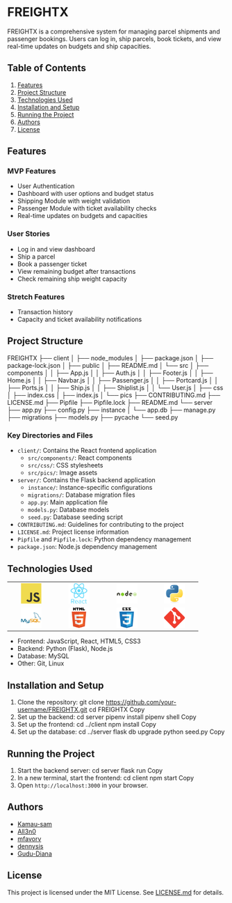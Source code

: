# FREIGHTX

FREIGHTX is a comprehensive system for managing parcel shipments and passenger bookings. Users can log in, ship parcels, book tickets, and view real-time updates on budgets and ship capacities.

## Table of Contents
1. [Features](#features)
2. [Project Structure](#project-structure)
3. [Technologies Used](#technologies-used)
4. [Installation and Setup](#installation-and-setup)
5. [Running the Project](#running-the-project)
6. [Authors](#authors)
7. [License](#license)

## Features

### MVP Features
- User Authentication
- Dashboard with user options and budget status
- Shipping Module with weight validation
- Passenger Module with ticket availability checks
- Real-time updates on budgets and capacities

### User Stories
- Log in and view dashboard
- Ship a parcel
- Book a passenger ticket
- View remaining budget after transactions
- Check remaining ship weight capacity

### Stretch Features
- Transaction history
- Capacity and ticket availability notifications

## Project Structure
FREIGHTX
├── client
│   ├── node_modules
│   ├── package.json
│   ├── package-lock.json
│   ├── public
│   ├── README.md
│   └── src
│       ├── components
│       │   ├── App.js
│       │   ├── Auth.js
│       │   ├── Footer.js
│       │   ├── Home.js
│       │   ├── Navbar.js
│       │   ├── Passenger.js
│       │   ├── Portcard.js
│       │   ├── Ports.js
│       │   ├── Ship.js
│       │   ├── Shiplist.js
│       │   └── User.js
│       ├── css
│       ├── index.css
│       ├── index.js
│       └── pics
├── CONTRIBUTING.md
├── LICENSE.md
├── Pipfile
├── Pipfile.lock
├── README.md
└── server
    ├── app.py
    ├── config.py
    ├── instance
    │   └── app.db
    ├── manage.py
    ├── migrations
    ├── models.py
    ├── pycache
    └── seed.py


### Key Directories and Files

- `client/`: Contains the React frontend application
  - `src/components/`: React components
  - `src/css/`: CSS stylesheets
  - `src/pics/`: Image assets
- `server/`: Contains the Flask backend application
  - `instance/`: Instance-specific configurations
  - `migrations/`: Database migration files
  - `app.py`: Main application file
  - `models.py`: Database models
  - `seed.py`: Database seeding script
- `CONTRIBUTING.md`: Guidelines for contributing to the project
- `LICENSE.md`: Project license information
- `Pipfile` and `Pipfile.lock`: Python dependency management
- `package.json`: Node.js dependency management



## Technologies Used

<p align="center">
  <table align="center">
    <tr>
      <td align="center" width="96">
        <img src="https://raw.githubusercontent.com/teamedwardforever/Readme-Generator/71f25dd8b98329b168142a6b782a107b75eab178/svg/Skills/Languages/javascript-original.svg" alt="JavaScript" width="48" height="48"/>
      </td>
      <td align="center" width="96">
        <img src="https://raw.githubusercontent.com/teamedwardforever/Readme-Generator/71f25dd8b98329b168142a6b782a107b75eab178/svg/Skills/Frontend/react-original-wordmark.svg" alt="React" width="48" height="48"/>
      </td>
      <td align="center" width="96">
        <img src="https://raw.githubusercontent.com/teamedwardforever/Readme-Generator/71f25dd8b98329b168142a6b782a107b75eab178/svg/Skills/Backend/nodejs-original-wordmark.svg" alt="NodeJs" width="48" height="48"/>
      </td>
      <td align="center" width="96">
        <img src="https://raw.githubusercontent.com/teamedwardforever/Readme-Generator/71f25dd8b98329b168142a6b782a107b75eab178/svg/Skills/Languages/python-original.svg" alt="Python" width="48" height="48"/>
      </td>
    </tr>
    <tr>
      <td align="center" width="96">
        <img src="https://raw.githubusercontent.com/teamedwardforever/Readme-Generator/71f25dd8b98329b168142a6b782a107b75eab178/svg/Skills/Database/mysql-original-wordmark.svg" alt="MySQL" width="48" height="48"/>
      </td>
      <td align="center" width="96">
        <img src="https://raw.githubusercontent.com/teamedwardforever/Readme-Generator/71f25dd8b98329b168142a6b782a107b75eab178/svg/Skills/Frontend/html5-original-wordmark.svg" alt="HTML5" width="48" height="48"/>
      </td>
      <td align="center" width="96">
        <img src="https://raw.githubusercontent.com/teamedwardforever/Readme-Generator/71f25dd8b98329b168142a6b782a107b75eab178/svg/Skills/Frontend/css3-original-wordmark.svg" alt="CSS3" width="48" height="48"/>
      </td>
      <td align="center" width="96">
        <img src="https://raw.githubusercontent.com/teamedwardforever/Readme-Generator/71f25dd8b98329b168142a6b782a107b75eab178/svg/Skills/Other/git-scm-icon.svg" alt="Git" width="48" height="48"/>
      </td>
    </tr>
  </table>
</p>

- Frontend: JavaScript, React, HTML5, CSS3
- Backend: Python (Flask), Node.js
- Database: MySQL
- Other: Git, Linux

## Installation and Setup

1. Clone the repository:
git clone https://github.com/your-username/FREIGHTX.git
cd FREIGHTX
Copy
2. Set up the backend:
cd server
pipenv install
pipenv shell
Copy
3. Set up the frontend:
cd ../client
npm install
Copy
4. Set up the database:
cd ../server
flask db upgrade
python seed.py
Copy
## Running the Project

1. Start the backend server:
cd server
flask run
Copy
2. In a new terminal, start the frontend:
cd client
npm start
Copy
3. Open `http://localhost:3000` in your browser.

## Authors

- [Kamau-sam](https://github.com/Kamau-sam)
- [All3n0](https://github.com/All3n0)
- [mfavorv](https://github.com/mfavorv)
- [dennysis](https://github.com/dennysis)
- [Gudu-Diana](https://github.com/Gudu-Diana)

## License

This project is licensed under the MIT License. See [LICENSE.md](LICENSE.md) for details.
